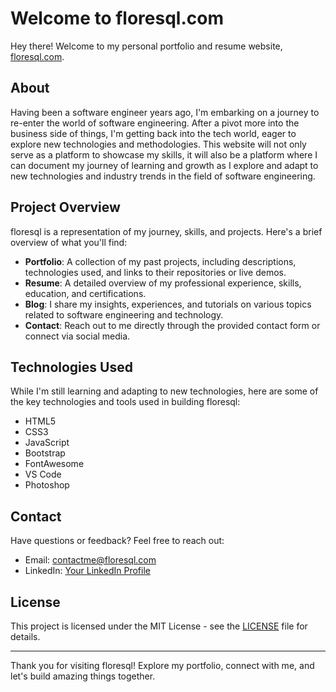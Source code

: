 # Welcome to floresql.com

Hey there! Welcome to my personal portfolio and resume website, [floresql.com](https://floresql.com). 

## About

Having been a software engineer years ago, I'm embarking on a journey to re-enter the world of software engineering. After a pivot more into the business side of things, I'm getting back into the tech world, eager to explore new technologies and methodologies. This website will not only serve as a platform to showcase my skills, it will also be a platform where I can document my journey of learning and growth as I explore and adapt to new technologies and industry trends in the field of software engineering.

## Project Overview

floresql is a representation of my journey, skills, and projects. Here's a brief overview of what you'll find:

- **Portfolio**: A collection of my past projects, including descriptions, technologies used, and links to their repositories or live demos.
- **Resume**: A detailed overview of my professional experience, skills, education, and certifications.
- **Blog**: I share my insights, experiences, and tutorials on various topics related to software engineering and technology.
- **Contact**: Reach out to me directly through the provided contact form or connect via social media.

## Technologies Used

While I'm still learning and adapting to new technologies, here are some of the key technologies and tools used in building floresql:

- HTML5
- CSS3
- JavaScript
- Bootstrap
- FontAwesome
- VS Code
- Photoshop

## Contact

Have questions or feedback? Feel free to reach out:

- Email: contactme@floresql.com
- LinkedIn: [Your LinkedIn Profile](https://www.linkedin.com/in/floresql/)

## License

This project is licensed under the MIT License - see the [LICENSE](LICENSE) file for details.

---

Thank you for visiting floresql! Explore my portfolio, connect with me, and let's build amazing things together.
